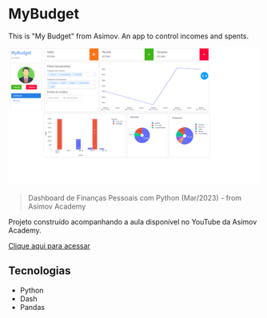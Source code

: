 # MyBudget
This is "My Budget" from Asimov. An app to control incomes and spents.

![preview](./preview.png)

> Dashboard de Finanças Pessoais com Python (Mar/2023) - from Asimov Academy

Projeto construído acompanhando a aula disponível no YouTube da Asimov Academy.

[Clique aqui para acessar](https://brunodvolpe.github.io/MyBudget)

## Tecnologias

- Python
- Dash
- Pandas
